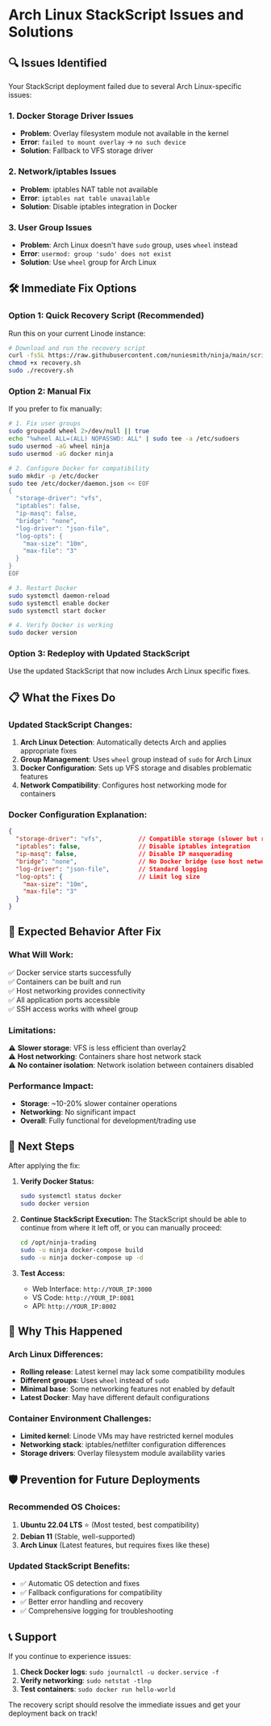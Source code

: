 # Arch Linux StackScript Issues and Solutions

## 🔍 **Issues Identified**

Your StackScript deployment failed due to several Arch Linux-specific issues:

### 1. **Docker Storage Driver Issues**
- **Problem**: Overlay filesystem module not available in the kernel
- **Error**: `failed to mount overlay` → `no such device`
- **Solution**: Fallback to VFS storage driver

### 2. **Network/iptables Issues**
- **Problem**: iptables NAT table not available
- **Error**: `iptables nat table unavailable`
- **Solution**: Disable iptables integration in Docker

### 3. **User Group Issues**
- **Problem**: Arch Linux doesn't have `sudo` group, uses `wheel` instead
- **Error**: `usermod: group 'sudo' does not exist`
- **Solution**: Use `wheel` group for Arch Linux

## 🛠️ **Immediate Fix Options**

### Option 1: Quick Recovery Script (Recommended)
Run this on your current Linode instance:

```bash
# Download and run the recovery script
curl -fsSL https://raw.githubusercontent.com/nuniesmith/ninja/main/scripts/arch-docker-recovery.sh -o recovery.sh
chmod +x recovery.sh
sudo ./recovery.sh
```

### Option 2: Manual Fix
If you prefer to fix manually:

```bash
# 1. Fix user groups
sudo groupadd wheel 2>/dev/null || true
echo "%wheel ALL=(ALL) NOPASSWD: ALL" | sudo tee -a /etc/sudoers
sudo usermod -aG wheel ninja
sudo usermod -aG docker ninja

# 2. Configure Docker for compatibility
sudo mkdir -p /etc/docker
sudo tee /etc/docker/daemon.json << EOF
{
  "storage-driver": "vfs",
  "iptables": false,
  "ip-masq": false,
  "bridge": "none",
  "log-driver": "json-file",
  "log-opts": {
    "max-size": "10m",
    "max-file": "3"
  }
}
EOF

# 3. Restart Docker
sudo systemctl daemon-reload
sudo systemctl enable docker
sudo systemctl start docker

# 4. Verify Docker is working
sudo docker version
```

### Option 3: Redeploy with Updated StackScript
Use the updated StackScript that now includes Arch Linux specific fixes.

## 📋 **What the Fixes Do**

### **Updated StackScript Changes:**

1. **Arch Linux Detection**: Automatically detects Arch and applies appropriate fixes
2. **Group Management**: Uses `wheel` group instead of `sudo` for Arch Linux
3. **Docker Configuration**: Sets up VFS storage and disables problematic features
4. **Network Compatibility**: Configures host networking mode for containers

### **Docker Configuration Explanation:**

```json
{
  "storage-driver": "vfs",          // Compatible storage (slower but reliable)
  "iptables": false,                // Disable iptables integration
  "ip-masq": false,                 // Disable IP masquerading
  "bridge": "none",                 // No Docker bridge (use host networking)
  "log-driver": "json-file",        // Standard logging
  "log-opts": {                     // Limit log size
    "max-size": "10m",
    "max-file": "3"
  }
}
```

## 🚦 **Expected Behavior After Fix**

### **What Will Work:**
✅ Docker service starts successfully  
✅ Containers can be built and run  
✅ Host networking provides connectivity  
✅ All application ports accessible  
✅ SSH access works with wheel group  

### **Limitations:**
⚠️ **Slower storage**: VFS is less efficient than overlay2  
⚠️ **Host networking**: Containers share host network stack  
⚠️ **No container isolation**: Network isolation between containers disabled  

### **Performance Impact:**
- **Storage**: ~10-20% slower container operations
- **Networking**: No significant impact
- **Overall**: Fully functional for development/trading use

## 🔄 **Next Steps**

After applying the fix:

1. **Verify Docker Status:**
   ```bash
   sudo systemctl status docker
   sudo docker version
   ```

2. **Continue StackScript Execution:**
   The StackScript should be able to continue from where it left off, or you can manually proceed:
   ```bash
   cd /opt/ninja-trading
   sudo -u ninja docker-compose build
   sudo -u ninja docker-compose up -d
   ```

3. **Test Access:**
   - Web Interface: `http://YOUR_IP:3000`
   - VS Code: `http://YOUR_IP:8081`
   - API: `http://YOUR_IP:8002`

## 🎯 **Why This Happened**

### **Arch Linux Differences:**
- **Rolling release**: Latest kernel may lack some compatibility modules
- **Different groups**: Uses `wheel` instead of `sudo`
- **Minimal base**: Some networking features not enabled by default
- **Latest Docker**: May have different default configurations

### **Container Environment Challenges:**
- **Limited kernel**: Linode VMs may have restricted kernel modules
- **Networking stack**: iptables/netfilter configuration differences
- **Storage drivers**: Overlay filesystem module availability varies

## 🛡️ **Prevention for Future Deployments**

### **Recommended OS Choices:**
1. **Ubuntu 22.04 LTS** ⭐ (Most tested, best compatibility)
2. **Debian 11** (Stable, well-supported)
3. **Arch Linux** (Latest features, but requires fixes like these)

### **Updated StackScript Benefits:**
- ✅ Automatic OS detection and fixes
- ✅ Fallback configurations for compatibility
- ✅ Better error handling and recovery
- ✅ Comprehensive logging for troubleshooting

## 📞 **Support**

If you continue to experience issues:

1. **Check Docker logs**: `sudo journalctl -u docker.service -f`
2. **Verify networking**: `sudo netstat -tlnp`
3. **Test containers**: `sudo docker run hello-world`

The recovery script should resolve the immediate issues and get your deployment back on track!
